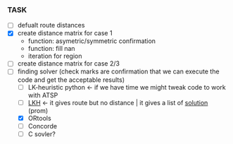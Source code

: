 ### TASK

- [ ] defualt route distances
- [x] create distance matrix for case 1
  - function: asymetric/symmetric confirmation
  - function: fill nan
  - iteration for region
- [ ] create distance matrix for case 2/3
- [ ] finding solver (check marks are confirmation that we can execute the code and get the acceptable results)
   - [ ] LK-heuristic python <- if we have time we might tweak code to work with ATSP
   - [ ] [LKH](https://pypi.org/project/lkh/) <- it gives route but no distance | it gives a list of [solution](https://github.com/Pratiksha100/AnalyticsProject/blob/cheewan/LKH.md) (prom)
   - [x] ORtools
   - [ ] Concorde
   - [ ] C sovler?
